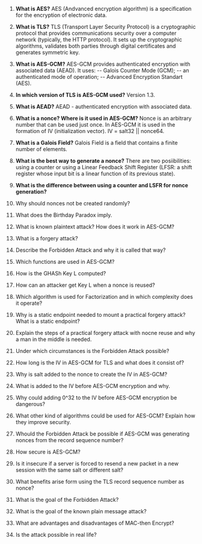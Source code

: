 1. **What is AES?**
AES (Andvanced encryption algorithm) is a specification for the encryption of electronic data.

2. **What is TLS?**
TLS (Transport Layer Security Protocol) is a cryptographic protocol that provides communications security over a computer network (typically, the HTTP protocol). It sets up the cryptographic algorithms, validates both parties through digital certificates and generates symmetric key.

3. **What is AES-GCM?**
AES-GCM provides authenticated encryption with associated data (AEAD). It uses:
-- Galois Counter Mode (GCM);
-- an authenticated mode of operation;
-- Advanced Encryption Standart (AES).

4. **In which version of TLS is AES-GCM used?**
Version 1.3.

5. **What is AEAD?**
AEAD - authenticated encryption with associated data.


6. **What is a nonce? Where is it used in AES-GCM?**
Nonce is an arbitrary number that can be used just once. In AES-GCM it is used in the formation of IV (initialization vector). IV = salt32 || nonce64.

7. **What is a Galois Field?**
Galois Field is a field that contains a finite number of elements.

8. **What is the best way to generate a nonce?**
There are two posiibilities: using a counter or using a Linear Feedback Shift Register (LFSR: a shift register whose input bit is a linear function of its previous state).


9. **What is the difference between using a counter and LSFR for nonce generation?**



8. Why should nonces not be created randomly?
9. What does the Birthday Paradox imply.
10. What is known plaintext attack? How does it work in AES-GCM?
2. What is a forgery attack? 
3. Describe the Forbidden Attack and why it is called that way?
3. Which functions are used in AES-GCM?
5. How is the GHASh Key L computed?
6. How can an attacker get Key L when a nonce is reused?
8. Which algorithm is used for Factorization and in which complexity does it operate?
8. Why is a static endpoint needed to mount a practical forgery attack? What is a static endpoint?
9. Explain the steps of a practical forgery attack with nocne reuse and why a man in the middle is needed.
4. Under which circumstances is the Forbidden Attack possible?
7. How long is the IV in AES-GCM for TLS and what does it consist of?
8. Why is salt added to the nonce to create the IV in AES-GCM?
9. What is added to the IV before AES-GCM encryption and why.
10. Why could adding 0^32 to the IV before AES-GCM encryption be dangerous?
11. What other kind of algorithms could be used for AES-GCM? Explain how they improve security.
12. Whould the Forbidden Attack be possible if AES-GCM was generating nonces from the record sequence number?
13. How secure is AES-GCM?
14. Is it insecure if a server is forced to resend a new packet in a new session with the same salt or different salt?
15. What benefits arise form using the TLS record sequence number as nonce? 
17. What is the goal of the Forbidden Attack? 
18. What is the goal of the known plain message attack?
19. What are advantages and disadvantages of MAC-then Encrypt?
20. Is the attack possible in real life? 
